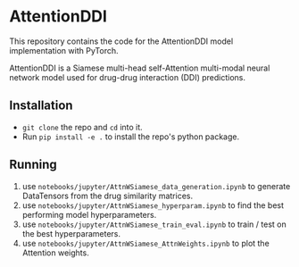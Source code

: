 # AttentionDDI

This repository contains the code for the AttentionDDI model implementation with PyTorch. 

AttentionDDI is a Siamese multi-head self-Attention multi-modal neural network model used for drug-drug interaction (DDI) predictions.

## Installation

* `git clone` the repo and `cd` into it.
* Run `pip install -e .` to install the repo's python package.

## Running

1. use `notebooks/jupyter/AttnWSiamese_data_generation.ipynb` to generate DataTensors from the drug similarity matrices.
2. use `notebooks/jupyter/AttnWSiamese_hyperparam.ipynb` to find the best performing model hyperparameters.
3. use `notebooks/jupyter/AttnWSiamese_train_eval.ipynb` to train / test on the best hyperparameters.
4. use `notebooks/jupyter/AttnWSiamese_AttnWeights.ipynb` to plot the Attention weights.
